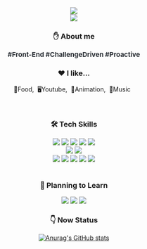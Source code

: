 <div align="center">
  <img src="https://capsule-render.vercel.app/api?type=waving&color=gradient&height=120&text=Hi,%20I'm%20GeumJeong&animation=&fontColor=252525&fontSize=40" />

<div align= "center"> 
    <a href="https://mail.google.com/mail/?view=cm&fs=1&to=yjjuc4109@gmail.com" target="_blank"><img alig="left" src="https://img.shields.io/badge/yjjuc4109@gmail.com-EA4335?style=flat-square&logo=Gmail&logoColor=white"/></a>
  <h3 align="center"><b>✋ About me</b></h3>
    <div style="font-weight: 700; font-size: 15px; text-align: center; color: #282d33;"> #Front-End #ChallengeDriven #Proactive </div> 
</div>  
<h3 align="center">❤️ I like...</h3>
<p align="center">🥘Food,&nbsp;&nbsp;🖥Youtube,&nbsp;&nbsp;📖Animation,&nbsp;&nbsp;🎵Music&nbsp;&nbsp;</p>
<br>

### 🛠️ Tech Skills
<div style="margin: 0 auto; text-align: center;" align= "center"> 
  <img src="https://img.shields.io/badge/HTML5-E34F26?style=flat&logo=HTML5&logoColor=white">
  <img src="https://img.shields.io/badge/CSS3-1572B6?style=flat&logo=CSS3&logoColor=white">
  <img src="https://img.shields.io/badge/Javascript-F7DF1E?style=flat&logo=Javascript&logoColor=white">
  <img src="https://img.shields.io/badge/TypeScript-007ACC?style=flat&logo=typescript&logoColor=white">
  <img src="https://img.shields.io/badge/Tailwind CSS-06B6D4?style=flat&logo=Tailwind CSS&logoColor=white">
  <br/>
  <img src="https://img.shields.io/badge/React-61DAFB?style=flat&logo=React&logoColor=white">
  <img src="https://img.shields.io/badge/Next.js-000000?style=flat&logo=Next.js&logoColor=white">
  <br/>
  <img src="https://img.shields.io/badge/Github-181717?style=flat&logo=Github&logoColor=white">
  <img src="https://img.shields.io/badge/Git-F05032?style=flat&logo=Git&logoColor=white">
  <img src="https://img.shields.io/badge/Figma-F24E1E?style=flat&logo=Figma&logoColor=white">
  <img src="https://img.shields.io/badge/Notion-000000?style=flat&logo=Notion&logoColor=white">
  <img src="https://img.shields.io/badge/Slack-4A154B?style=flat&logo=slack&logoColor=white">
</div>
<br>

### 🚀 Planning to Learn
<div style="margin: 0 auto; text-align: center;" align= "center"> 
  <img src="https://img.shields.io/badge/three.js-000000?style=flat&logo=three.js&logoColor=white">
  <img src="https://img.shields.io/badge/D3-E34F26?style=flat&logo=D3&logoColor=white">
  <img src="https://img.shields.io/badge/Chart.js-FF6384?style=flat&logo=Chart.js&logoColor=white">
</div>

### 👇 Now Status
[![Anurag's GitHub stats](https://github-readme-stats.vercel.app/api?username=ggoldJeongg&&theme=graywhite)](https://github.com/anuraghazra/github-readme-stats)

